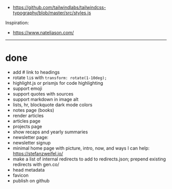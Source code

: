 - https://github.com/tailwindlabs/tailwindcss-typography/blob/master/src/styles.js

Inspiration:

- https://www.nateliason.com/

---

# done

- add # link to headings
- rotate `li`s with `transform: rotate(1-10deg);`
- highlight.js or prismjs for code highlighting
- support emoji
- support quotes with sources
- support markdown in image alt
- lists, hr, blockquote dark mode colors
- notes page (books)
- render articles
- articles page
- projects page
- show recaps and yearly summaries
- newsletter page:
- newsletter signup
- minimal home page with picture, intro, now, and ways I can help: https://stefanzweifel.io/
- make a list of internal redirects to add to redirects.json; prepend existing redirects with gen.co/
- head metadata
- favicon
- publish on github
